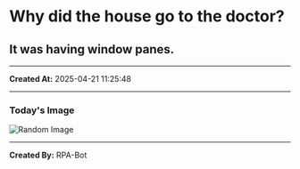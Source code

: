 # Why did the house go to the doctor?

## It was having window panes.

---
**Created At:** 2025-04-21 11:25:48

---
### Today's Image

![Random Image](https://random-image-pepebigotes.vercel.app/api/random-image)

---
**Created By:** RPA-Bot
